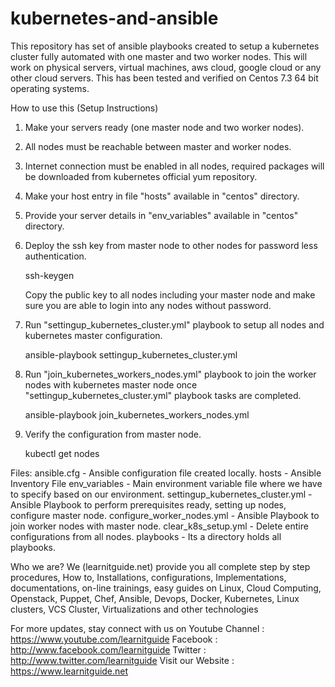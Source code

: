 # kubernetes-and-ansible
This repository has set of ansible playbooks created to setup a kubernetes cluster fully automated with one master and two worker nodes. This will work on physical servers, virtual machines, aws cloud, google cloud or any other cloud servers. This has been tested and verified on Centos 7.3 64 bit operating systems.

How to use this (Setup Instructions)

1. Make your servers ready (one master node and two worker nodes).
2. All nodes must be reachable between master and worker nodes.
3. Internet connection must be enabled in all nodes, required packages will be downloaded from kubernetes official yum repository.
4. Make your host entry in file "hosts" available in "centos" directory.
5. Provide your server details in "env_variables" available in "centos" directory.
6. Deploy the ssh key from master node to other nodes for password less authentication.

   ssh-keygen
   
   Copy the public key to all nodes including your master node and make sure you are able to login into any nodes without password.
   
7. Run "settingup_kubernetes_cluster.yml" playbook to setup all nodes and kubernetes master configuration.

   ansible-playbook settingup_kubernetes_cluster.yml
   
8. Run "join_kubernetes_workers_nodes.yml" playbook to join the worker nodes with kubernetes master node once "settingup_kubernetes_cluster.yml" playbook tasks are completed.

   ansible-playbook join_kubernetes_workers_nodes.yml

9. Verify the configuration from master node.

   kubectl get nodes

Files:
ansible.cfg - Ansible configuration file created locally.
hosts - Ansible Inventory File
env_variables - Main environment variable file where we have to specify based on our environment.
settingup_kubernetes_cluster.yml - Ansible Playbook to perform prerequisites ready, setting up nodes, configure master node.
configure_worker_nodes.yml - Ansible Playbook to join worker nodes with master node.
clear_k8s_setup.yml - Delete entire configurations from all nodes.
playbooks - Its a directory holds all playbooks.

Who we are?
We (learnitguide.net) provide you all complete step by step procedures, How to, Installations, configurations, Implementations, documentations, on-line trainings, easy guides on Linux, Cloud Computing, Openstack, Puppet, Chef, Ansible, Devops, Docker, Kubernetes, Linux clusters, VCS Cluster, Virtualizations and other technologies

For more updates, stay connect with us on
Youtube Channel : https://www.youtube.com/learnitguide
Facebook : http://www.facebook.com/learnitguide
Twitter : http://www.twitter.com/learnitguide
Visit our Website : https://www.learnitguide.net
